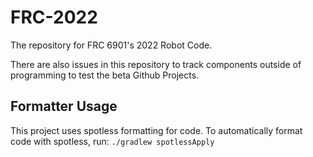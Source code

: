 # FRC-2022

The repository for FRC 6901's 2022 Robot Code.

There are also issues in this repository to track components outside of programming to test the beta Github Projects.

## Formatter Usage

This project uses spotless formatting for code. To automatically format code with spotless, run:
`./gradlew spotlessApply`
